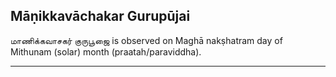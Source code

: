 ## Māṇikkavāchakar Gurupūjai
மாணிக்கவாசகர் குருபூஜை is observed on Maghā nakṣhatram day of Mithunam (solar) month (praatah/paraviddha).



---
